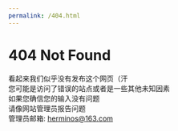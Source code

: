 ```yaml
---
permalink: /404.html
---
```

# 404 Not Found
看起来我们似乎没有发布这个网页（汗<br>
您可能是访问了错误的站点或者是一些其他未知因素<br>
如果您确信您的输入没有问题<br>
请像网站管理员报告问题<br>
管理员邮箱: herminos@163.com
